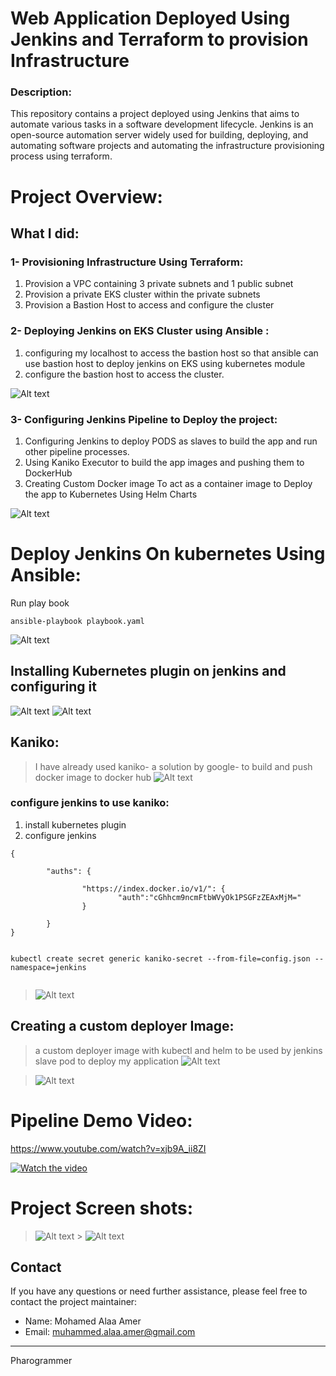 # Web Application Deployed Using Jenkins and Terraform to provision Infrastructure

### Description:

This repository contains a project deployed using Jenkins that aims to automate various tasks in a software development lifecycle. Jenkins is an open-source automation server widely used for building, deploying, and automating software projects and automating the infrastructure provisioning process using terraform.

# Project Overview:

## What I did:

### 1- Provisioning Infrastructure Using Terraform:

1. Provision a VPC containing 3 private subnets and 1 public subnet
2. Provision a private EKS cluster within the private subnets
3. Provision a Bastion Host to access and configure the cluster

### 2- Deploying Jenkins on EKS Cluster using Ansible :

1. configuring my localhost to access the bastion host so that ansible can use bastion host to deploy jenkins on EKS using kubernetes module
2. configure the bastion host to access the cluster.

![Alt text](images/terraform-ansible.jpg?raw=true "Title")

### 3- Configuring Jenkins Pipeline to Deploy the project:

1. Configuring Jenkins to deploy PODS as slaves to build the app and run other pipeline processes.
2. Using Kaniko Executor to build the app images and pushing them to DockerHub
3. Creating Custom Docker image To act as a container image to Deploy the app to Kubernetes Using Helm Charts

![Alt text](images/cluster.jpg?raw=true "Title")

# Deploy Jenkins On kubernetes Using Ansible:

Run play book

```
ansible-playbook playbook.yaml
```

![Alt text](images/screen-ansible.png?raw=true "Title")

## Installing Kubernetes plugin on jenkins and configuring it

![Alt text](images/screen-install-kplugin.png?raw=true "Title")
![Alt text](images/screen-config-plugin.png?raw=true "Title")

## Kaniko:

> I have already used kaniko- a solution by google- to build and push docker image to docker hub
> ![Alt text](images/kaniko.jpg?raw=true "Title")

### configure jenkins to use kaniko:

1. install kubernetes plugin
2. configure jenkins

```
{

        "auths": {

                "https://index.docker.io/v1/": {
                        "auth":"cGhhcm9ncmFtbWVyOk1PSGFzZEAxMjM="
                }

        }
}

```

```

kubectl create secret generic kaniko-secret --from-file=config.json --namespace=jenkins


```

> ![Alt text](images/screen-kaniko.png?raw=true "Title")

## Creating a custom deployer Image:

> a custom deployer image with kubectl and helm to be used by jenkins slave pod to deploy my application
> ![Alt text](images/screen-deployer-image.png?raw=true "Title")

> ![Alt text](images/screen-deployer-image.png?raw=true "Title")

# Pipeline Demo Video:

https://www.youtube.com/watch?v=xjb9A_ii8ZI

[![Watch the video](https://renewyourbath.com/wp-content/uploads/2015/04/video-placeholder.jpg)](https://www.youtube.com/watch?v=xjb9A_ii8ZI)

# Project Screen shots:

> ![Alt text](images/site-jenkins.png?raw=true "Title") > ![Alt text](images/site-1.png?raw=true "Title")

## Contact

If you have any questions or need further assistance, please feel free to contact the project maintainer:

- Name: Mohamed Alaa Amer
- Email: muhammed.alaa.amer@gmail.com

---

Pharogrammer

